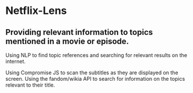 # Netflix-Lens

## Providing relevant information to topics mentioned in a movie or episode.



Using NLP to find topic references and searching for relevant results on the internet.

Using Compromise JS to scan the subtitles as they are displayed on the screen. Using the fandom/wikia API to search for information on the topics relevant to their title.